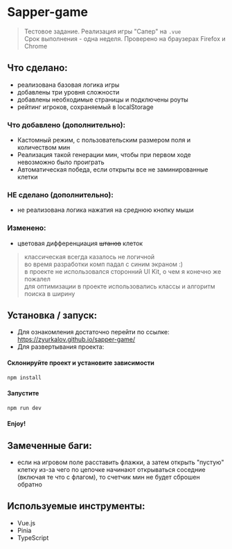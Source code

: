 # Sapper-game
> Тестовое задание. Реализация игры "Сапер" на `.vue` </br>
> Срок выполнения - одна неделя. Проверено на браузерах Firefox и Chrome

## Что сделано:
- реализована базовая логика игры
- добавлены три уровня сложности
- добавлены необходимые страницы и подключены роуты
- рейтинг игроков, сохраняемый в localStorage

### Что добавлено (дополнительно):
- Кастомный режим, с пользовательским размером поля и количеством мин
- Реализация такой генерации мин, чтобы при первом ходе невозможно было проиграть
- Автоматическая победа, если открыты все не заминированные клетки

### НЕ сделано (дополнительно):
- не реализована логика нажатия на среднюю кнопку мыши

### Изменено:
- цветовая дифференциация ~~штанов~~ клеток
> классическая всегда казалось не логичной </br>
> во время разработки комп падал с синим экраном :)</br>
> в проекте не использовался сторонний UI Kit, о чем я конечно же пожалел</br>
> для оптимизации в проекте использовались классы и алгоритм поиска в ширину

## Установка / запуск:
- Для ознакомления достаточно перейти по ссылке: https://zyurkalov.github.io/sapper-game/
- Для развертывания проекта:
#### Склонируйте проект и установите зависимости
```sh
npm install
```
#### Запустите
```sh
npm run dev
```
#### Enjoy!

## Замеченные баги:
- если на игровом поле расставить флажки, а затем открыть "пустую" клетку из-за чего по цепочке начинают открываться соседние (включая те что с флагом), то счетчик мин не будет сброшен обратно

## Используемые инструменты:
- Vue.js
- Pinia 
- TypeScript
